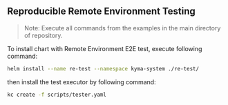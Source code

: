 ## Reproducible Remote Environment Testing
 
>Note: Execute all commands from the examples in the main directory of repository.

To install chart with Remote Environment E2E test, execute following command:
```bash
helm install --name re-test --namespace kyma-system ./re-test/
```

then install the test executor by following command:
```bash
kc create -f scripts/tester.yaml
```
